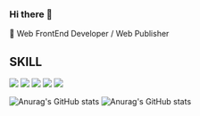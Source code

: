 ### Hi there 👋

🌱 Web FrontEnd Developer / Web Publisher 

## SKILL
<img src="https://img.shields.io/badge/html5-E34F26?style=flat-square&logo=html5&logoColor=FFF"> <img src="https://img.shields.io/badge/css3-1572B6?style=flat-square&logo=css3&logoColor=fff"> <img src="https://img.shields.io/badge/javascript-191A1B?style=flat-square&logo=javascript&logoColor=F7DF1E"> <img src="https://img.shields.io/badge/React-191A1B?style=flat-square&logo=react&logoColor=61DAFB"> <img src="https://img.shields.io/badge/typescript-3178C6?style=flat-square&logo=typescript&logoColor=fff">

<!--
- 🔭 I’m currently working on ...
- 🌱 I’m currently learning ...
- 👯 I’m looking to collaborate on ...
- 🤔 I’m looking for help with ...
- 💬 Ask me about ...
- 📫 How to reach me: ...
- 😄 Pronouns: ...
- ⚡ Fun fact: ...
-->

![Anurag's GitHub stats](https://github-readme-stats.vercel.app/api?username=smilk5u&show_icons=true&theme=dark)
![Anurag's GitHub stats](https://github-readme-stats.vercel.app/api?username=smilk5u&show_icons=true&theme=radical)
